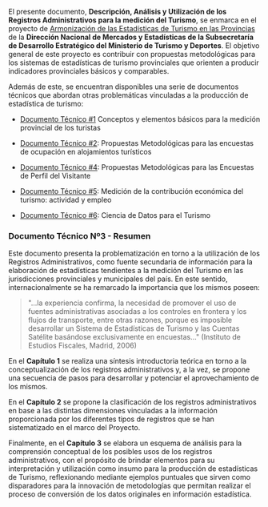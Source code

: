 El presente documento, **Descripción, Análisis y Utilización de los Registros Administrativos para la medición del Turismo**, se enmarca en el proyecto de [Armonización de las Estadísticas de Turismo en las Provincias](https://armonizacion.yvera.tur.ar//) de la **Dirección Nacional de Mercados y Estadísticas de la Subsecretaría de Desarrollo Estratégico del Ministerio de Turismo y Deportes**. El objetivo general de este proyecto es contribuir con propuestas metodológicas para los sistemas de estadísticas de turismo provinciales que orienten a producir indicadores provinciales básicos y comparables.

Además de este, se encuentran disponibles una serie de documentos técnicos que abordan otras problemáticas vinculadas a la producción de estadística de turismo:

-   [Documento Técnico \#1](https://dnme-minturdep.github.io/DT1_medicion_turismo/) Conceptos y elementos básicos para la medición provincial de los turistas

-   [Documento Técnico \#2](https://dnme-minturdep.github.io/DT2_encuestas/): Propuestas Metodológicas para las encuestas de ocupación en alojamientos turísticos

-   [Documento Técnico \#4](https://dnme-minturdep.github.io/DT4_perfiles/): Propuestas Metodológicas para las Encuestas de Perfil del Visitante

-   [Documento Técnico \#5](https://dnme-minturdep.github.io/DT5_actividad_empleo/): Medición de la contribución económica del turismo: actividad y empleo

-   [Documento Técnico \#6](https://dnme-minturdep.github.io/DT6_ciencia_de_datos_turismo/): Ciencia de Datos para el Turismo

### Documento Técnico Nº3 - Resumen 

Este documento presenta la problematización en torno a la utilización de los Registros Administrativos, como fuente secundaria de información para la elaboración de estadísticas tendientes a la medición del Turismo en las jurisdicciones provinciales y municipales del país. En este sentido, internacionalmente se ha remarcado la importancia que los mismos poseen:

> "...la experiencia confirma, la necesidad de promover el uso de fuentes administrativas asociadas a los controles en frontera y los flujos de transporte, entre otras razones, porque es imposible desarrollar un Sistema de Estadísticas de Turismo y las Cuentas Satélite basándose exclusivamente en encuestas..." (Instituto de Estudios Fiscales, Madrid, 2006)
> 

En el **Capítulo 1**  se realiza una síntesis introductoria teórica en torno a la conceptualización de los registros administrativos y, a la vez, se propone una secuencia de pasos para desarrollar y potenciar el aprovechamiento de los mismos.

En el **Capítulo 2** se propone la clasificación de los registros administrativos en base a las distintas dimensiones vinculadas a la información proporcionada por los diferentes tipos de registros que se han sistematizado en el marco del Proyecto.

Finalmente, en el **Capítulo 3** se elabora un esquema de análisis para la comprensión conceptual de los posibles usos de los registros administrativos, con el propósito de brindar elementos para su interpretación y utilización como insumo para la producción de estadísticas de Turismo, reflexionando mediante ejemplos puntuales que sirven como disparadores para la innovación de metodologías que permitan realizar el proceso de conversión de los datos originales en información estadística.
